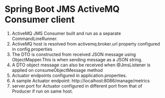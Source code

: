 # Spring Boot JMS ActiveMQ Consumer client

1. ActiveMQ JMS Consumer built and run as a separate CommandLineRunner.
2. ActiveMQ host is resolved from activemq.broker.url property configured in config.properties
3. The DTO is constructed from received JSON message using ObjectMapper.This is when sending message as a JSON string.
4. A DTO object message can also be received when @JmsListener is applied on consumeObjectMessage method
5. Actuator endpoints configured in application.properties.
6. A sample Actuator endpoint: http://localhost:8086/manage/metrics
7. server.port for Actuator configured in different port from that of Producer if run on same host.
